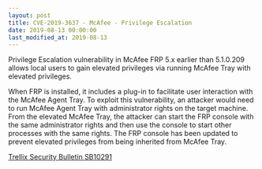 ```yaml
---
layout: post
title: CVE-2019-3637 - McAfee - Privilege Escalation
date: 2019-08-13 00:00:00
last_modified_at: 2019-08-13
---
```


Privilege Escalation vulnerability in McAfee FRP 5.x earlier than 5.1.0.209 allows local users to gain elevated privileges via running McAfee Tray with elevated privileges.

When FRP is installed, it includes a plug-in to facilitate user interaction with the McAfee Agent Tray. To exploit this vulnerability, an attacker would need to run McAfee Agent Tray with administrator rights on the target machine. From the elevated McAfee Tray, the attacker can start the FRP console with the same administrator rights and then use the console to start other processes with the same rights. The FRP console has been updated to prevent elevated privileges from being inherited from McAfee Tray.

[Trellix Security Bulletin SB10291](https://kcm.trellix.com/corporate/index?page=content&id=SB10291&showDraft=true)